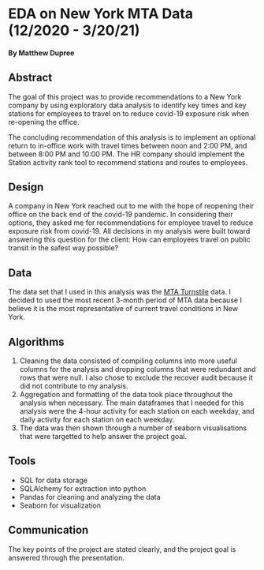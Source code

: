 # EDA on New York MTA Data (12/2020 - 3/20/21)
#### By Matthew Dupree

## Abstract

The goal of this project was to provide recommendations to a New York company by using exploratory data analysis to identify key times and key stations for employees to travel on to reduce covid-19 exposure risk when re-opening the office. 

The concluding recommendation of this analysis is to implement an optional return to in-office work with travel times between noon and 2:00 PM, and between 8:00 PM and 10:00 PM.  The HR company should implement the Station activity rank tool to recommend stations and routes to employees.


## Design
A company in New York reached out to me with the hope of reopening their office on the back end of the covid-19 pandemic.  In considering their options, they asked me for recommendations for employee travel to reduce exposure risk from covid-19. All decisions in my analysis were built toward answering this question for the client: How can employees travel on public transit in the safest way possible?


## Data
The data set that I used in this analysis was the [MTA Turnstile](http://web.mta.info/developers/turnstile.html) data.  I decided to used the most recent 3-month period of MTA data because I believe it is the most representative of current travel conditions in New York. 

## Algorithms

1. Cleaning the data consisted of compiling columns into more useful columns for the analysis and dropping columns that were redundant and rows that were null. I also chose to exclude the recover audit because it did not contribute to my analysis.
2. Aggregation and formatting of the data took place throughout the analysis when necessary.  The main dataframes that I needed for this analysis were the 4-hour activity for each station on each weekday, and daily activity for each station on each weekday.
3. The data was then shown through a number of seaborn visualisations that were targetted to help answer the project goal.


## Tools

- SQL for data storage
- SQLAlchemy for extraction into python
- Pandas for cleaning and analyzing the data
- Seaborn for visualization

## Communication
The key points of the project are stated clearly, and the project goal is answered through the presentation.
